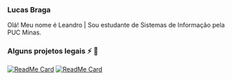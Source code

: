 ### Lucas Braga
Olá! Meu nome é Leandro | Sou estudante de Sistemas de Informação pela PUC Minas.<br/>

### Alguns projetos legais ⚡ :pushpin:
[![ReadMe Card](https://github.com/LeandroMartins0/springboot_2_java_11)](https://github.com/LeandroMartins0/node_js_blogapp_express)
[![ReadMe Card](https://github.com/LeandroMartins0/node_js_blogapp_expresss)](https://github.com/LeandroMartins0/springboot_2_java_11)

<!--
**lucasbrafer/lucasbrafer** is a ✨ _special_ ✨ repository because its `README.md` (this file) appears on your GitHub profile.

[![Top Langs](https://github.com/LeandroMartins0/springboot_2_java_11)]()
[![ReadMe Card](https://github.com/LeandroMartins0/node_js_blogapp_express)]()

Here are some ideas to get you started:

- 🔭 I’m currently working on ...
- 🌱 I’m currently learning ...
- 👯 I’m looking to collaborate on ...
- 🤔 I’m looking for help with ...
- 💬 Ask me about ...
- 📫 How to reach me: ...
- 😄 Pronouns: ...
- ⚡ Fun fact: ...
-->

